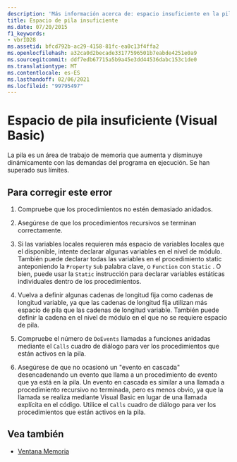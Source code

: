 ```yaml
---
description: 'Más información acerca de: espacio insuficiente en la pila (Visual Basic)'
title: Espacio de pila insuficiente
ms.date: 07/20/2015
f1_keywords:
- vbrID28
ms.assetid: bfcd792b-ac29-4158-81fc-ea0c13f4ffa2
ms.openlocfilehash: a32ca0d2becade33177596501b7eabde4251e0a9
ms.sourcegitcommit: ddf7edb67715a5b9a45e3dd44536dabc153c1de0
ms.translationtype: MT
ms.contentlocale: es-ES
ms.lasthandoff: 02/06/2021
ms.locfileid: "99795497"
---
```

# <a name="out-of-stack-space-visual-basic"></a>Espacio de pila insuficiente (Visual Basic)

La pila es un área de trabajo de memoria que aumenta y disminuye dinámicamente con las demandas del programa en ejecución. Se han superado sus límites.  
  
## <a name="to-correct-this-error"></a>Para corregir este error  
  
1. Compruebe que los procedimientos no estén demasiado anidados.  
  
2. Asegúrese de que los procedimientos recursivos se terminan correctamente.  
  
3. Si las variables locales requieren más espacio de variables locales que el disponible, intente declarar algunas variables en el nivel de módulo. También puede declarar todas las variables en el procedimiento static anteponiendo la `Property` `Sub` palabra clave, o `Function` con `Static` . O bien, puede usar la `Static` instrucción para declarar variables estáticas individuales dentro de los procedimientos.  
  
4. Vuelva a definir algunas cadenas de longitud fija como cadenas de longitud variable, ya que las cadenas de longitud fija utilizan más espacio de pila que las cadenas de longitud variable. También puede definir la cadena en el nivel de módulo en el que no se requiere espacio de pila.  
  
5. Compruebe el número de `DoEvents` llamadas a funciones anidadas mediante el `Calls` cuadro de diálogo para ver los procedimientos que están activos en la pila.  
  
6. Asegúrese de que no ocasionó un "evento en cascada" desencadenando un evento que llama a un procedimiento de evento que ya está en la pila. Un evento en cascada es similar a una llamada a procedimiento recursivo no terminada, pero es menos obvio, ya que la llamada se realiza mediante Visual Basic en lugar de una llamada explícita en el código. Utilice el `Calls` cuadro de diálogo para ver los procedimientos que están activos en la pila.  
  
## <a name="see-also"></a>Vea también

- [Ventana Memoria](/visualstudio/debugger/memory-windows)
